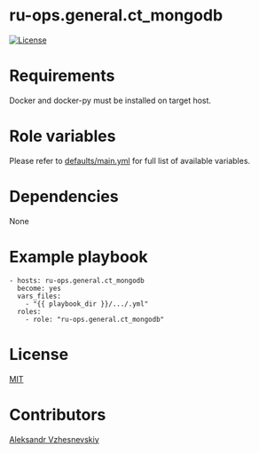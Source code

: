 
# ru-ops.general.ct_mongodb
[![License](https://img.shields.io/badge/license-MIT%20License-brightgreen.svg)](https://opensource.org/licenses/MIT)

# Requirements
Docker and docker-py must be installed on target host.

# Role variables
Please refer to [defaults/main.yml](./defaults/main.yml) for full list of available variables. 

# Dependencies
None

# Example playbook

```
- hosts: ru-ops.general.ct_mongodb
  become: yes
  vars_files:
    - "{{ playbook_dir }}/.../.yml" 
  roles:
    - role: "ru-ops.general.ct_mongodb"
```

# License
[MIT](./LICENSE)

# Contributors
[Aleksandr Vzhesnevskiy](https://github.com/hDw1z)
